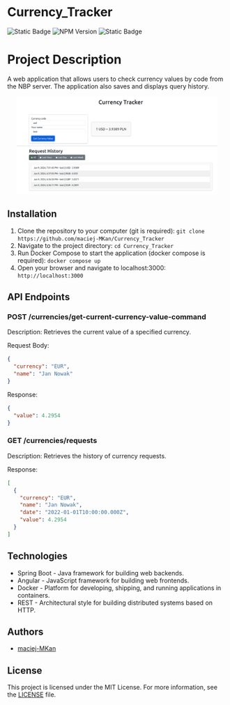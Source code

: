 # Currency_Tracker

![Static Badge](https://img.shields.io/badge/java-v17.0.10-green)
![NPM Version](https://img.shields.io/npm/v/angular)
![Static Badge](https://img.shields.io/badge/docker-v26.1.0-purple)

# Project Description

A web application that allows users to check currency values by code from the NBP server. The application also saves and displays query history.

<p align="center">
  <img src="https://github.com/maciej-MKan/Currency_Tracker/blob/main/assets/tracker.png" alt="logo" width="460"/>
</p>

## Installation

1. Clone the repository to your computer (git is required):
   ```git clone https://github.com/maciej-MKan/Currency_Tracker```
2. Navigate to the project directory:
   ```cd Currency_Tracker```
3. Run Docker Compose to start the application (docker compose is required):
   ```docker compose up```
4. Open your browser and navigate to localhost:3000:
   ```http://localhost:3000```

## API Endpoints
### POST /currencies/get-current-currency-value-command

Description: Retrieves the current value of a specified currency.

Request Body:
```json
{
  "currency": "EUR",
  "name": "Jan Nowak"
}
```

Response:

```json
{
  "value": 4.2954
}
```
### GET /currencies/requests

Description: Retrieves the history of currency requests.

Response:

```json
[
  {
    "currency": "EUR",
    "name": "Jan Nowak",
    "date": "2022-01-01T10:00:00.000Z",
    "value": 4.2954
  }
]
```


## Technologies

- Spring Boot - Java framework for building web backends.
- Angular - JavaScript framework for building web frontends.
- Docker - Platform for developing, shipping, and running applications in containers.
- REST - Architectural style for building distributed systems based on HTTP.

## Authors

- [maciej-MKan](https://github.com/maciej-MKan)

## License

This project is licensed under the MIT License. For more information, see the [LICENSE](https://github.com/maciej-MKan/chess/blob/main/LICENSE) file.

